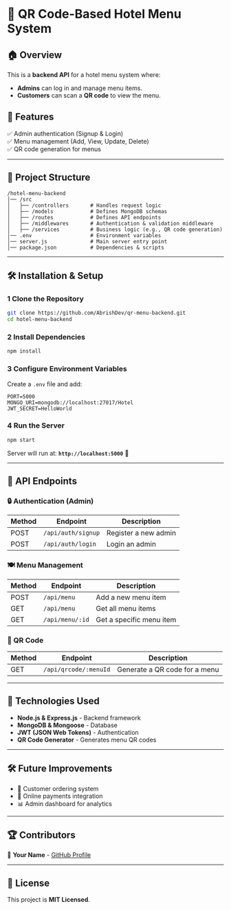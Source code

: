 # 📌 QR Code-Based Hotel Menu System

## 🏠 Overview
This is a **backend API** for a hotel menu system where:
- **Admins** can log in and manage menu items.
- **Customers** can scan a **QR code** to view the menu.

## 🚀 Features
✅ Admin authentication (Signup & Login)  
✅ Menu management (Add, View, Update, Delete)  
✅ QR code generation for menus  

---

## 📂 Project Structure
```
/hotel-menu-backend
│── /src
│   ├── /controllers       # Handles request logic
│   ├── /models            # Defines MongoDB schemas
│   ├── /routes            # Defines API endpoints
│   ├── /middlewares       # Authentication & validation middleware
│   ├── /services          # Business logic (e.g., QR code generation)
│── .env                   # Environment variables
│── server.js              # Main server entry point
│── package.json           # Dependencies & scripts
```

---

## 🛠 Installation & Setup

### 1 Clone the Repository
```sh
git clone https://github.com/AbrishDev/qr-menu-backend.git
cd hotel-menu-backend
```

### 2 Install Dependencies
```sh
npm install
```

### 3 Configure Environment Variables
Create a `.env` file and add:
```
PORT=5000
MONGO_URI=mongodb://localhost:27017/Hotel
JWT_SECRET=HelloWorld
```

### 4 Run the Server
```sh
npm start
```
Server will run at: **`http://localhost:5000`** 🚀

---

## 💼 API Endpoints

### 🔒 Authentication (Admin)
| Method | Endpoint          | Description             |
|--------|------------------|-------------------------|
| POST   | `/api/auth/signup`  | Register a new admin   |
| POST   | `/api/auth/login`   | Login an admin         |

### 🍽 Menu Management
| Method | Endpoint        | Description             |
|--------|----------------|-------------------------|
| POST   | `/api/menu`     | Add a new menu item     |
| GET    | `/api/menu`     | Get all menu items      |
| GET    | `/api/menu/:id` | Get a specific menu item |

### 📱 QR Code
| Method | Endpoint            | Description                  |
|--------|----------------------|------------------------------|
| GET    | `/api/qrcode/:menuId` | Generate a QR code for a menu |

---

## 📌 Technologies Used
- **Node.js & Express.js** - Backend framework  
- **MongoDB & Mongoose** - Database  
- **JWT (JSON Web Tokens)** - Authentication  
- **QR Code Generator** - Generates menu QR codes  

---

## 🛠 Future Improvements
- 📝 Customer ordering system  
- 🛒 Online payments integration  
- 📊 Admin dashboard for analytics  

---

## 🏆 Contributors
👤 **Your Name** - [GitHub Profile](https://github.com/AbrishDev)  

---

## 📝 License
This project is **MIT Licensed**.

